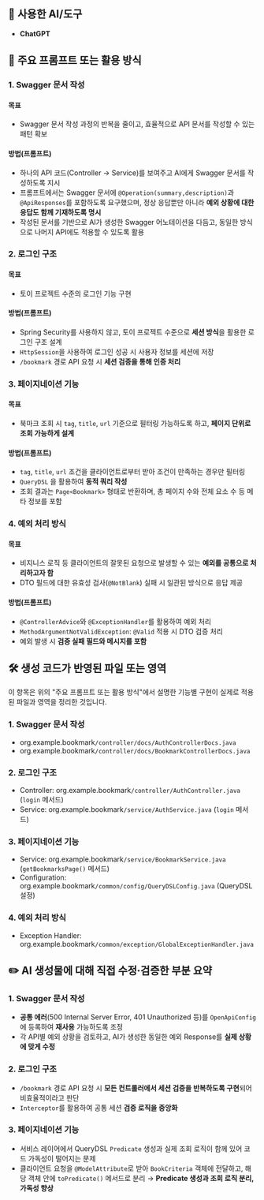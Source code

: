 ## 🤖 사용한 AI/도구

- **ChatGPT**

## 📝 주요 프롬프트 또는 활용 방식

### 1. Swagger 문서 작성

#### 목표

- Swagger 문서 작성 과정의 반복을 줄이고, 효율적으로 API 문서를 작성할 수 있는 패턴 확보

#### 방법(프롬프트)

- 하나의 API 코드(Controller -> Service)를 보여주고 AI에게 Swagger 문서를 작성하도록 지시
- 프롬프트에서는 Swagger 문서에 `@Operation(summary,description)`과 `@ApiResponses`를 포함하도록 요구했으며, 정상 응답뿐만 아니라 **예외 상황에 대한 응답도 함께 기재하도록 명시**
- 작성된 문서를 기반으로 AI가 생성한 Swagger 어노테이션을 다듬고, 동일한 방식으로 나머지 API에도 적용할 수 있도록 활용


### 2. 로그인 구조

#### 목표

- 토이 프로젝트 수준의 로그인 기능 구현

#### 방법(프롬프트)

- Spring Security를 사용하지 않고, 토이 프로젝트 수준으로 **세션 방식**을 활용한 로그인 구조 설계
- `HttpSession`을 사용하여 로그인 성공 시 사용자 정보를 세션에 저장
- `/bookmark` 경로 API 요청 시 **세션 검증을 통해 인증 처리**

### 3. 페이지네이션 기능

#### 목표

- 북마크 조회 시 `tag`, `title`, `url` 기준으로 필터링 가능하도록 하고, **페이지 단위로 조회 가능하게 설계**

#### 방법(프롬프트)

- `tag`, `title`, `url` 조건을 클라이언트로부터 받아 조건이 만족하는 경우만 필터링
- `QueryDSL` 을 활용하여 **동적 쿼리 작성**
- 조회 결과는 `Page<Bookmark>` 형태로 반환하며, 총 페이지 수와 전체 요소 수 등 메타 정보를 포함

### 4. 예외 처리 방식

#### 목표

- 비지니스 로직 등 클라이언트의 잘못된 요청으로 발생할 수 있는 **예외를 공통으로 처리하고자 함**
- DTO 필드에 대한 유효성 검사(`@NotBlank`) 실패 시 일관된 방식으로 응답 제공

#### 방법(프롬프트)

- `@ControllerAdvice`와 `@ExceptionHandler`를 활용하여 예외 처리
- `MethodArgumentNotValidException`: `@Valid` 적용 시 DTO 검증 처리
- 예외 발생 시 **검증 실패 필드와 메시지를 포함**

## 🛠️ 생성 코드가 반영된 파일 또는 영역

이 항목은 위의 "주요 프롬프트 또는 활용 방식"에서 설명한 기능별 구현이 실제로 적용된 파일과 영역을 정리한 것입니다.

### 1. Swagger 문서 작성

- org.example.bookmark`/controller/docs/AuthControllerDocs.java`
- org.example.bookmark`/controller/docs/BookmarkControllerDocs.java`

### 2. 로그인 구조

- Controller: org.example.bookmark`/controller/AuthController.java` (`login` 메서드)
- Service: org.example.bookmark`/service/AuthService.java` (`login` 메서드)

### 3. 페이지네이션 기능

- Service: org.example.bookmark`/service/BookmarkService.java` (`getBookmarksPage()` 메서드)
- Configuration: org.example.bookmark`/common/config/QueryDSLConfig.java` (QueryDSL 설정)

### 4. 예외 처리 방식

- Exception Handler: org.example.bookmark`/common/exception/GlobalExceptionHandler.java`

## ✏️ AI 생성물에 대해 직접 수정·검증한 부분 요약

### 1. Swagger 문서 작성

- **공통 에러**(500 Internal Server Error, 401 Unauthorized 등)를 `OpenApiConfig`에 등록하여 **재사용** 가능하도록 조정
- 각 API별 예외 상황을 검토하고, AI가 생성한 동일한 예외 Response를 **실제 상황에 맞게 수정**

### 2. 로그인 구조

- `/bookmark` 경로 API 요청 시 **모든 컨트롤러에서 세션 검증을 반복하도록 구현**되어 비효율적이라고 판단
- `Interceptor`를 활용하여 공통 세션 **검증 로직을 중앙화**

### 3. 페이지네이션 기능

- 서비스 레이어에서 QueryDSL `Predicate` 생성과 실제 조회 로직이 함께 있어 코드 가독성이 떨어지는 문제
- 클라이언트 요청을 `@ModelAttribute`로 받아 `BookCriteria` 객체에 전달하고, 해당 객체 안에 `toPredicate()` 메서드로 분리 → **Predicate 생성과 조회 로직 분리, 가독성 향상**